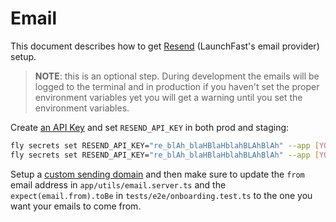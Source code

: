 # Email

This document describes how to get [Resend](https://resend.com) (LaunchFast's
email provider) setup.

> **NOTE**: this is an optional step. During development the emails will be
> logged to the terminal and in production if you haven't set the proper
> environment variables yet you will get a warning until you set the environment
> variables.

Create [an API Key](https://resend.com/api-keys) and set `RESEND_API_KEY` in
both prod and staging:

```sh
fly secrets set RESEND_API_KEY="re_blAh_blaHBlaHblahBLAhBlAh" --app [YOUR_APP_NAME]
fly secrets set RESEND_API_KEY="re_blAh_blaHBlaHblahBLAhBlAh" --app [YOUR_APP_NAME]-staging
```

Setup a [custom sending domain](https://resend.com/domains) and then make sure
to update the `from` email address in `app/utils/email.server.ts` and the
`expect(email.from).toBe` in `tests/e2e/onboarding.test.ts` to the one you want
your emails to come from.
